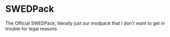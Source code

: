 # SWEDPack
The Official SWEDPack, literally just our modpack that I don't want to get in trouble for legal reasons
